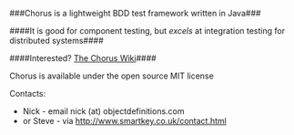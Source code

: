 ###Chorus is a lightweight BDD test framework written in Java###

####It is good for component testing, but *excels* at integration testing for distributed systems####

####Interested? [The Chorus Wiki](http://github.com/Chorus-bdd/Chorus/wiki)####

Chorus is available under the open source MIT license

Contacts:  
 * Nick - email nick (at) objectdefinitions.com  
 * or Steve - via http://www.smartkey.co.uk/contact.html

